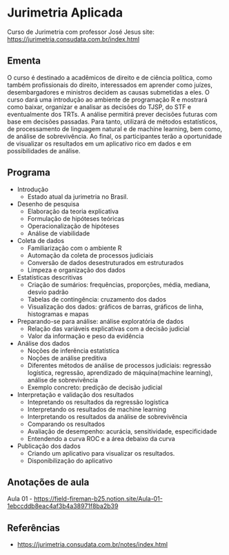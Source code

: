 # Jurimetria Aplicada
Curso de Jurimetria com professor José Jesus
site: https://jurimetria.consudata.com.br/index.html

## Ementa
O curso é destinado a acadêmicos de direito e de ciência política, como também profissionais do direito, interessados em aprender como juízes, desembargadores e ministros decidem as causas submetidas a eles. O curso dará uma introdução ao ambiente de programação R e mostrará como baixar, organizar e analisar as decisões do TJSP, do STF e eventualmente dos TRTs. A análise permitirá prever decisões futuras com base em decisões passadas. Para tanto, utilizará de métodos estatísticos, de processamento de linguagem natural e de machine learning, bem como, de análise de sobrevivência. Ao final, os participantes terão a oportunidade de visualizar os resultados em um aplicativo rico em dados e em possibilidades de análise.

## Programa
* Introdução
    * Estado atual da jurimetria no Brasil.
* Desenho de pesquisa
    * Elaboração da teoria explicativa
    * Formulação de hipóteses teóricas
    * Operacionalização de hipóteses
    * Análise de viabilidade
* Coleta de dados
    * Familiarização com o ambiente R
    * Automação da coleta de processos judiciais
    * Conversão de dados desestruturados em estruturados
    * Limpeza e organização dos dados
* Estatísticas descritivas
    * Criação de sumários: frequências, proporções, média, mediana, desvio padrão
    * Tabelas de contingência: cruzamento dos dados
    * Visualização dos dados: gráficos de barras, gráficos de linha, histogramas e mapas
* Preparando-se para análise: análise exploratória de dados
    * Relação das variáveis explicativas com a decisão judicial
    * Valor da informação e peso da evidência
* Análise dos dados
    * Noções de inferência estatística
    * Noções de análise preditiva
    * Diferentes métodos de análise de processos judiciais: regressão logística, regressão, aprendizado de máquina(machine learning), análise de sobrevivência
    * Exemplo concreto: predição de decisão judicial
* Interpretação e validação dos resultados
    * Intepretando os resultados da regressão logística
    * Interpretando os resultados de machine learning
    * Interpretando os resultados da análise de sobrevivência
    * Comparando os resultados
    * Avaliação de desempenho: acurácia, sensitividade, especificidade
    * Entendendo a curva ROC e a área debaixo da curva
* Publicação dos dados
    * Criando um aplicativo para visualizar os resultados.
    * Disponibilização do aplicativo

## Anotações de aula
Aula 01 - https://field-fireman-b25.notion.site/Aula-01-1ebccddb8eac4af3b4a38971f8ba2b39

## Referências
* https://jurimetria.consudata.com.br/notes/index.html
